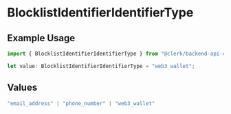 # BlocklistIdentifierIdentifierType

## Example Usage

```typescript
import { BlocklistIdentifierIdentifierType } from "@clerk/backend-api-client/models/components";

let value: BlocklistIdentifierIdentifierType = "web3_wallet";
```

## Values

```typescript
"email_address" | "phone_number" | "web3_wallet"
```